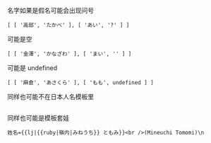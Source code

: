 名字如果是假名可能会出现问号

```
[ [ '高部', 'たかべ' ], [ 'あい', '?' ] ]
```

可能是空

```
[ [ '金澤', 'かなざわ' ], [ 'まい', '' ] ]
```

可能是 undefined

```
[ [ '麻倉', 'あさくら' ], [ 'もも', undefined ] ]
```

同样也可能不在日本人名模板里

```

```

同样也可能是模板套娃

```
姓名={{lj|{{ruby|嶺内|みねうち}} ともみ}}<br />(Mineuchi Tomomi)\n
```
